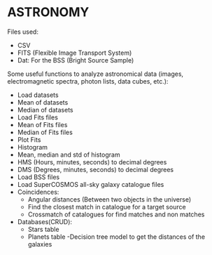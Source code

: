 # ASTRONOMY

Files used:
- CSV
- FITS (Flexible Image Transport System)
- Dat: For the BSS (Bright Source Sample)

Some useful functions to analyze astronomical data (images, electromagnetic spectra, photon lists, data cubes, etc.):

- Load datasets
- Mean of datasets
- Median of datasets
- Load Fits files
- Mean of Fits files
- Median of Fits files
- Plot Fits
- Histogram
- Mean, median and std of histogram
- HMS (Hours, minutes, seconds) to decimal degrees
- DMS (Degrees, minutes, seconds) to decimal degrees
- Load BSS files
- Load SuperCOSMOS all-sky galaxy catalogue files
- Coincidences:
    - Angular distances (Between two objects in the universe)
    - Find the closest match in catalogue for a target source  
    - Crossmatch of catalogues for find matches and non matches
- Databases(CRUD): 
    - Stars table
    - Planets table
-Decision tree model to get the distances of the galaxies



